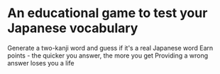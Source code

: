 # An educational game to test your Japanese vocabulary

Generate a two-kanji word and guess if it's a real Japanese word
Earn points - the quicker you answer, the more you get
Providing a wrong answer loses you a life
